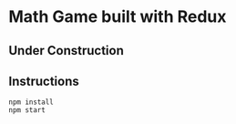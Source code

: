 # Math Game built with Redux 

## Under Construction 


## Instructions

    npm install
    npm start

